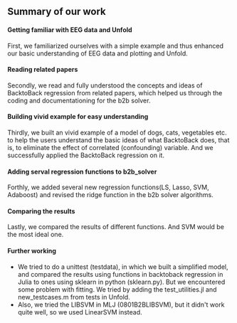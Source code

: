 ## Summary of our work

#### Getting familiar with EEG data and Unfold
First, we familiarized ourselves with a simple example and thus enhanced our basic understanding of EEG data and plotting and Unfold.

#### Reading related papers
Secondly, we read and fully understood the concepts and ideas of BacktoBack regression from related papers, which helped us through the coding and documentationing for the b2b solver. 

#### Building vivid example for easy understanding
Thirdly, we built an vivid example of a model of dogs, cats, vegetables etc. to help the users understand the basic ideas of what BacktoBack does, that is, to eliminate the effect of correlated (confounding) variable. And we successfully applied the BacktoBack regression on it.

#### Adding serval regression functions to b2b_solver
Forthly, we added several new regression functions(LS, Lasso, SVM, Adaboost) and revised the ridge function in the b2b solver algorithms.

#### Comparing the results
Lastly, we compared the results of different functions. And SVM would be the most ideal one. 

#### Further working
- We tried to do a unittest (testdata), in which we built a simplified model, and compared the results using functions in backtoback regression in Julia to ones using sklearn in python (sklearn.py). But we encountered some problem with fitting. We tried by adding the test_utilities.jl and new_testcases.m from tests in Unfold.
- Also, we tried the LIBSVM in MLJ (0801B2BLIBSVM), but it didn't work quite well, so we used LinearSVM instead. 